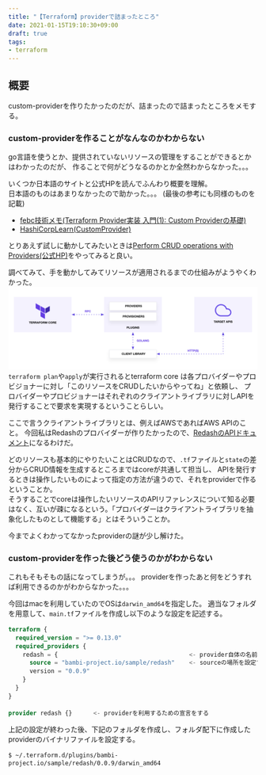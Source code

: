 ```yaml
---
title: "【Terraform】providerで詰まったところ"
date: 2021-01-15T19:10:30+09:00
draft: true 
tags:
- terraform
---
```


## 概要

custom-providerを作りたかったのだが、詰まったので詰まったところをメモする。

### custom-providerを作ることがなんなのかわからない

go言語を使うとか、提供されていないリソースの管理をすることができるとかはわかったのだが、
作ることで何がどうなるのかとか全然わからなかった。。。

いくつか日本語のサイトと公式HPを読んでふんわり概要を理解。     
日本語のものはあまりなかったので助かった。。。
(最後の参考にも同様のものを記載)
* [febc技術メモ(Terraform Provider実装 入門(1): Custom Providerの基礎)](https://febc-yamamoto.hatenablog.jp/entry/terraform-custom-provider-02)
* [HashiCorpLearn(CustomProvider)](https://learn.hashicorp.com/tutorials/terraform/provider-setup?in=terraform/providers)

とりあえず試しに動かしてみたいときは[Perform CRUD operations with Providers(公式HP)](Phttps://learn.hashicorp.com/tutorials/terraform/provider-use?in=terraform/providers)をやってみると良い。

調べてみて、手を動かしてみてリソースが適用されるまでの仕組みがようやくわかった。  
![image_1](/images/posts/20210109/terraform-provider_01.png)
`terraform plan`や`apply`が実行されるとterraform core は各プロバイダーやプロビジョナーに対し「このリソースをCRUDしたいからやってね」と依頼し、
プロバイダーやプロビジョナーはそれぞれのクライアントライブラリに対しAPIを発行することで要求を実現するということらしい。

ここで言うクライアントライブラリとは、例えばAWSであればAWS APIのこと。
今回私はRedashのプロバイダーが作りたかったので、[RedashのAPIドキュメント](https://redash.io/help/user-guide/integrations-and-api/api)になるわけだ。

どのリソースも基本的にやりたいことはCRUDなので、`.tf`ファイルと`state`の差分からCRUD情報を生成するところまではcoreが共通して担当し、
APIを発行するときは操作したいものによって指定の方法が違うので、それをproviderで作るということか。  
そうすることでcoreは操作したいリソースのAPIリファレンスについて知る必要はなく、互いが疎になるという。「プロバイダーはクライアントライブラリを抽象化したものとして機能する」とはそういうことか。

今までよくわかってなかったproviderの謎が少し解けた。

### custom-providerを作った後どう使うのかがわからない

これもそもそもの話になってしまうが。。。
providerを作ったあと何をどうすれば利用できるのかがわからなかった。。。

今回はmacを利用していたのでOSは`darwin_amd64`を指定した。
適当なフォルダを用意して、`main.tf`ファイルを作成し以下のような設定を記述する。

```main.tf
terraform {
  required_version = ">= 0.13.0"
  required_providers {
    redash = {                                     <- provider自体の名前（terraform-provider-{xxx}）
      source = "bambi-project.io/sample/redash"    <- sourceの場所を設定する
      version = "0.0.9"
    }
  }
}

provider redash {}      <- providerを利用するための宣言をする
```

上記の設定が終わった後、下記のフォルダを作成し、フォルダ配下に作成したproviderのバイナリファイルを設定する。

```
$ ~/.terraform.d/plugins/bambi-project.io/sample/redash/0.0.9/darwin_amd64
```
